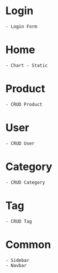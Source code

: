 # Login

    - Login Form

# Home

    - Chart - Static

# Product

    - CRUD Product

# User

    - CRUD User

# Category

    - CRUD Category

# Tag

    - CRUD Tag

# Common

    - Sidebar
    - Navbar
